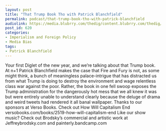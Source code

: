```yaml
---
layout: post
title: "That Trump Book Tho with Patrick Blanchfield"
permalink: podcast/that-trump-book-tho-with-patrick-blanchfield
audiolink: https://media.blubrry.com/thedig/content.blubrry.com/thedig/The_Dig_-_EP_80_-_Blanchfield.mp3
post_id: 620
categories: 
- Imperialism and Foreign Policy
- Media Bias
tags: 
- Patrick Blanchfield
---
```


Your first Diglet of the new year, and we’re talking about that Trump book. At n+1 Patrick Blanchfield makes the case that Fire and Fury is not, as some might think, a bunch of meaningless palace-intrigue that has distracted us from what Trump is doing to destroy the environment and wage relentless class war against the poor. Rather, the book in one fell swoop exposes the Trump administration for the dangerously hot mess that we all knew it was but were entirely unable to understand clearly because the deluge of drama and weird tweets had rendered it all banal wallpaper. Thanks to our sponsors at Verso Books. Check out How Will Capitalism End versobooks.com/books/2519-how-will-capitalism-end Like our show music? Check out Brodsky’s commercial and artistic work at Jeffreybrodsky.com and painterly.bandcamp.com